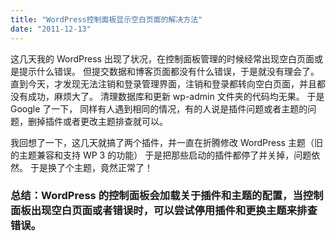 ```yaml
---
title: "WordPress控制面板显示空白页面的解决方法"
date: "2011-12-13"
---
```


这几天我的 WordPress 出现了状况，在控制面板管理的时候经常出现空白页面或是提示什么错误。 但提交数据和博客页面都没有什么错误，于是就没有理会了。 直到今天，才发现无法注销和登录管理界面，注销和登录都转向空白页面，并且都没有成功，麻烦大了。 清理数据库和更新 wp-admin 文件夹的代码均无果。 于是 Google 了一下， 同样有人遇到相同的情况，有的人说是插件问题或者主题的问题，删掉插件或者更改主题排查就可以。

我回想了一下，这几天就搞了两个插件，并一直在折腾修改 WordPress 主题（旧的主题兼容和支持 WP 3 的功能） 于是把那些启动的插件都停了并关掉，问题依然。 于是换了个主题，竟然正常了！

### 总结：WordPress 的控制面板会加载关于插件和主题的配置，当控制面板出现空白页面或者错误时，可以尝试停用插件和更换主题来排查错误。

